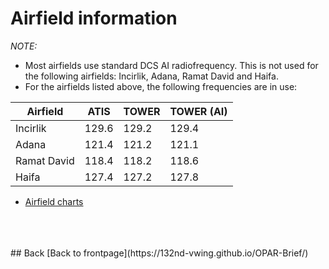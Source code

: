 # Airfield information


*NOTE:*
- Most airfields use standard DCS AI radiofrequency. This is not used for the following airfields: Incirlik, Adana, Ramat David and Haifa.
- For the airfields listed above, the following frequencies are in use:

Airfield    | ATIS  | TOWER | TOWER (AI) |
----        | ----  | ----  | --------   |
Incirlik    | 129.6 | 129.2 | 129.4      |
Adana       | 121.4 | 121.2 | 121.1      |
Ramat David | 118.4 | 118.2 | 118.6      |
Haifa       | 127.4 | 127.2 | 127.8      |


	

		





- [Airfield charts](https://www.digitalcombatsimulator.com/en/files/3311946/)



<br>
<br>
<br>
## Back
[Back to frontpage](https://132nd-vwing.github.io/OPAR-Brief/)